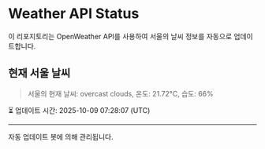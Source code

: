 
# Weather API Status

이 리포지토리는 OpenWeather API를 사용하여 서울의 날씨 정보를 자동으로 업데이트합니다.

## 현재 서울 날씨
> 서울의 현재 날씨: overcast clouds, 온도: 21.72°C, 습도: 66%

⏳ 업데이트 시간: 2025-10-09 07:28:07 (UTC)

---
자동 업데이트 봇에 의해 관리됩니다.
